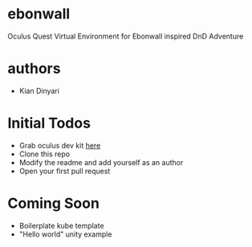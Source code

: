 # ebonwall
Oculus Quest Virtual Environment for Ebonwall inspired DnD Adventure

# authors
- Kian Dinyari

# Initial Todos
- Grab oculus dev kit [here](https://developer.oculus.com/downloads/package/oculus-sdk-for-os-x/)
- Clone this repo
- Modify the readme and add yourself as an author
- Open your first pull request

# Coming Soon
- Boilerplate kube template
- "Hello world" unity example

